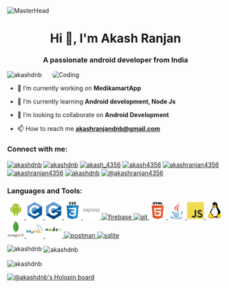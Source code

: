 ![MasterHead](https://1.bp.blogspot.com/-7A4WynwLsMw/XbBpCXG8fHI/AAAAAAAAMt4/uOa1bpLskYgrwGbllhSu2SDj_Mig8SXJQCLcBGAsYHQ/s1600/2000_600px.gif)
<h1 align="center">Hi 👋, I'm Akash Ranjan</h1>
<h3 align="center">A passionate android developer from India</h3>

<img align="right" alt="Coding" width="400" style="border-radius:20pt"
     src="https://user-images.githubusercontent.com/85953406/210246967-4b821047-02b2-4674-be2d-0790ae01ab05.gif">

<p align="left"> <img src="https://komarev.com/ghpvc/?username=akashdnb&label=Profile%20views&color=0e75b6&style=flat" alt="akashdnb" /> </p>

- 🔭 I’m currently working on **MedikamartApp**

- 🌱 I’m currently learning **Android development, Node Js**

- 👯 I’m looking to collaborate on **Android Development**

- 📫 How to reach me **akashranjandnb@gmail.com**

<h3 align="left">Connect with me:</h3>
<p align="left">
<a href="https://dev.to/akashdnb" target="blank"><img align="center" src="https://raw.githubusercontent.com/rahuldkjain/github-profile-readme-generator/master/src/images/icons/Social/devto.svg" alt="akashdnb" height="30" width="40" /></a>
<a href="https://linkedin.com/in/akashdnb" target="blank"><img align="center" src="https://raw.githubusercontent.com/rahuldkjain/github-profile-readme-generator/master/src/images/icons/Social/linked-in-alt.svg" alt="akashdnb" height="30" width="40" /></a>
<a href="https://instagram.com/akash_4356" target="blank"><img align="center" src="https://raw.githubusercontent.com/rahuldkjain/github-profile-readme-generator/master/src/images/icons/Social/instagram.svg" alt="akash_4356" height="30" width="40" /></a>
<a href="https://www.codechef.com/users/akash4356" target="blank"><img align="center" src="https://cdn.jsdelivr.net/npm/simple-icons@3.1.0/icons/codechef.svg" alt="akash4356" height="30" width="40" /></a>
<a href="https://www.hackerrank.com/akashranjan4356" target="blank"><img align="center" src="https://raw.githubusercontent.com/rahuldkjain/github-profile-readme-generator/master/src/images/icons/Social/hackerrank.svg" alt="akashranjan4356" height="30" width="40" /></a>
<a href="https://codeforces.com/profile/akashranjan4356" target="blank"><img align="center" src="https://raw.githubusercontent.com/rahuldkjain/github-profile-readme-generator/master/src/images/icons/Social/codeforces.svg" alt="akashranjan4356" height="30" width="40" /></a>
<a href="https://www.leetcode.com/akashdnb" target="blank"><img align="center" src="https://raw.githubusercontent.com/rahuldkjain/github-profile-readme-generator/master/src/images/icons/Social/leet-code.svg" alt="akashdnb" height="30" width="40" /></a>
<a href="https://www.hackerearth.com/@akashranjan4356" target="blank"><img align="center" src="https://raw.githubusercontent.com/rahuldkjain/github-profile-readme-generator/master/src/images/icons/Social/hackerearth.svg" alt="@akashranjan4356" height="30" width="40" /></a>
</p>

<h3 align="left">Languages and Tools:</h3>
<p align="left"> <a href="https://developer.android.com" target="_blank" rel="noreferrer"> <img src="https://raw.githubusercontent.com/devicons/devicon/master/icons/android/android-original-wordmark.svg" alt="android" width="40" height="40"/> </a> <a href="https://www.cprogramming.com/" target="_blank" rel="noreferrer"> <img src="https://raw.githubusercontent.com/devicons/devicon/master/icons/c/c-original.svg" alt="c" width="40" height="40"/> </a> <a href="https://www.w3schools.com/cpp/" target="_blank" rel="noreferrer"> <img src="https://raw.githubusercontent.com/devicons/devicon/master/icons/cplusplus/cplusplus-original.svg" alt="cplusplus" width="40" height="40"/> </a> <a href="https://www.w3schools.com/css/" target="_blank" rel="noreferrer"> <img src="https://raw.githubusercontent.com/devicons/devicon/master/icons/css3/css3-original-wordmark.svg" alt="css3" width="40" height="40"/> </a> <a href="https://expressjs.com" target="_blank" rel="noreferrer"> <img src="https://raw.githubusercontent.com/devicons/devicon/master/icons/express/express-original-wordmark.svg" alt="express" width="40" height="40"/> </a> <a href="https://firebase.google.com/" target="_blank" rel="noreferrer"> <img src="https://www.vectorlogo.zone/logos/firebase/firebase-icon.svg" alt="firebase" width="40" height="40"/> </a> <a href="https://git-scm.com/" target="_blank" rel="noreferrer"> <img src="https://www.vectorlogo.zone/logos/git-scm/git-scm-icon.svg" alt="git" width="40" height="40"/> </a> <a href="https://www.w3.org/html/" target="_blank" rel="noreferrer"> <img src="https://raw.githubusercontent.com/devicons/devicon/master/icons/html5/html5-original-wordmark.svg" alt="html5" width="40" height="40"/> </a> <a href="https://www.java.com" target="_blank" rel="noreferrer"> <img src="https://raw.githubusercontent.com/devicons/devicon/master/icons/java/java-original.svg" alt="java" width="40" height="40"/> </a> <a href="https://developer.mozilla.org/en-US/docs/Web/JavaScript" target="_blank" rel="noreferrer"> <img src="https://raw.githubusercontent.com/devicons/devicon/master/icons/javascript/javascript-original.svg" alt="javascript" width="40" height="40"/> </a> <a href="https://www.linux.org/" target="_blank" rel="noreferrer"> <img src="https://raw.githubusercontent.com/devicons/devicon/master/icons/linux/linux-original.svg" alt="linux" width="40" height="40"/> </a> <a href="https://www.mongodb.com/" target="_blank" rel="noreferrer"> <img src="https://raw.githubusercontent.com/devicons/devicon/master/icons/mongodb/mongodb-original-wordmark.svg" alt="mongodb" width="40" height="40"/> </a> <a href="https://www.mysql.com/" target="_blank" rel="noreferrer"> <img src="https://raw.githubusercontent.com/devicons/devicon/master/icons/mysql/mysql-original-wordmark.svg" alt="mysql" width="40" height="40"/> </a> <a href="https://nodejs.org" target="_blank" rel="noreferrer"> <img src="https://raw.githubusercontent.com/devicons/devicon/master/icons/nodejs/nodejs-original-wordmark.svg" alt="nodejs" width="40" height="40"/> </a> <a href="https://postman.com" target="_blank" rel="noreferrer"> <img src="https://www.vectorlogo.zone/logos/getpostman/getpostman-icon.svg" alt="postman" width="40" height="40"/> </a> <a href="https://www.sqlite.org/" target="_blank" rel="noreferrer"> <img src="https://www.vectorlogo.zone/logos/sqlite/sqlite-icon.svg" alt="sqlite" width="40" height="40"/> </a> </p>

<p><img align="left" src="https://github-readme-stats.vercel.app/api/top-langs?username=akashdnb&show_icons=true&locale=en&layout=compact" alt="akashdnb" /></p>

<p>&nbsp;<img align="center" src="https://github-readme-stats.vercel.app/api?username=akashdnb&show_icons=true&locale=en" alt="akashdnb" /></p>

<p><img align="center" src="https://github-readme-streak-stats.herokuapp.com/?user=akashdnb&" alt="akashdnb" /></p>


[![@akashdnb's Holopin board](https://holopin.me/akashdnb)](https://holopin.io/@akashdnb)
